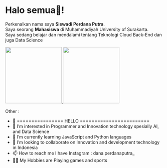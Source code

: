 # Halo semua👋! 
Perkenalkan nama saya **Siswadi Perdana Putra**.\
Saya seorang **Mahasiswa** di Muhammadiyah University of Surakarta.\
Saya sedang belajar dan mendalami tentang Teknologi Cloud Back-End dan juga Data Science
 
<p align="left">
<a href="https://github.com/Siswadi24">
  <img height="180em" src="https://github-readme-stats-eight-theta.vercel.app/api?username=Siswadi24&show_icons=true&theme=algolia&include_all_commits=true&count_private=true"/>
  <img height="180em" src="https://github-readme-stats-eight-theta.vercel.app/api/top-langs/?username=Siswadi24&layout=compact&langs_count=8&theme=algolia"/>
</a>
</p>











 Other :
 - 👋 ================ HELLO ========================
- 👀 I’m interested in Programmer and Innovation technology spesially AI, and Data Science
- 🌱 I’m currently learning JavaScript and Python languages
- 💞️ I’m looking to collaborate on Innovation and development technology in Indonesia
- 📫 How to reach me I have Instagram : dana.perdanaputra_
- 🧑‍💻 My Hobbies are Playing games and sports

<!---
Siswadi24/Siswadi24 is a ✨ special ✨ repository because its `README.md` (this file) appears on your GitHub profile.
You can click the Preview link to take a look at your changes.
--->
